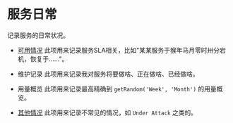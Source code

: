 # 服务日常

记录服务的日常状况。

- [可用情况](https://akass.instatus.com/)
此项用来记录服务SLA相关，比如"某某服务于猴年马月零时卅分宕机，恢复于……"。

- 维护记录
此项用来记录我对服务将要做啥、正在做啥、已经做啥。

- 用量概览
此项用来记录最高精确到 `getRandom('Week', 'Month')` 的用量概览。

- [其他情况](./others.md)
此项用来记录不常见的情况，如 `Under Attack` 之类的。

